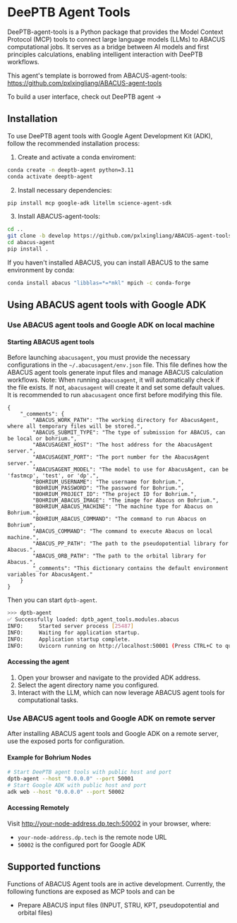 # DeePTB Agent Tools

DeePTB-agent-tools is a Python package that provides the Model Context Protocol (MCP) tools to connect large language models (LLMs) to ABACUS computational jobs. It serves as a bridge between AI models and first principles calculations, enabling intelligent interaction with DeePTB workflows.

This agent's template is borrowed from ABACUS-agent-tools: https://github.com/pxlxingliang/ABACUS-agent-tools

To build a user interface, check out DeePTB agent ->

## Installation
To use DeePTB agent tools with Google Agent Development Kit (ADK), follow the recommended installation process:

1. Create and activate a conda enviroment:
```bash
conda create -n deeptb-agent python=3.11
conda activate deeptb-agent
```
2. Install necessary dependencies:
```bash
pip install mcp google-adk litellm science-agent-sdk
```


3. Install ABACUS-agent-tools:
```bash
cd ..
git clone -b develop https://github.com/pxlxingliang/ABACUS-agent-tools.git
cd abacus-agent
pip install .
```
If you haven't installed ABACUS, you can install ABACUS to the same environment by conda:
```bash
conda install abacus "libblas=*=*mkl" mpich -c conda-forge
```

## Using ABACUS agent tools with Google ADK

### Use ABACUS agent tools and Google ADK on local machine

#### Starting ABACUS agent tools
Before launching `abacusagent`, you must provide the necessary configurations in the `~/.abacusagent/env.json` file. This file defines how the ABACUS agent tools generate input files and manage ABACUS calculation workflows.
Note: When running `abacusagent`, it will automatically check if the file exists. If not, `abacusagent` will create it and set some default values. It is recommended to run `abacusagent` once first before modifying this file.
```
{
    "_comments": {
        "ABACUS_WORK_PATH": "The working directory for AbacusAgent, where all temporary files will be stored.",
        "ABACUS_SUBMIT_TYPE": "The type of submission for ABACUS, can be local or bohrium.",
        "ABACUSAGENT_HOST": "The host address for the AbacusAgent server.",
        "ABACUSAGENT_PORT": "The port number for the AbacusAgent server.",
        "ABACUSAGENT_MODEL": "The model to use for AbacusAgent, can be 'fastmcp', 'test', or 'dp'.",
        "BOHRIUM_USERNAME": "The username for Bohrium.",
        "BOHRIUM_PASSWORD": "The password for Bohrium.",
        "BOHRIUM_PROJECT_ID": "The project ID for Bohrium.",
        "BOHRIUM_ABACUS_IMAGE": "The image for Abacus on Bohrium.",
        "BOHRIUM_ABACUS_MACHINE": "The machine type for Abacus on Bohrium.",
        "BOHRIUM_ABACUS_COMMAND": "The command to run Abacus on Bohrium",
        "ABACUS_COMMAND": "The command to execute Abacus on local machine.",
        "ABACUS_PP_PATH": "The path to the pseudopotential library for Abacus.",
        "ABACUS_ORB_PATH": "The path to the orbital library for Abacus.",
        "_comments": "This dictionary contains the default environment variables for AbacusAgent."
    }
}
```
Then you can start `dptb-agent`.
```bash
>>> dptb-agent
✅ Successfully loaded: dptb_agent_tools.modules.abacus
INFO:     Started server process [25487]
INFO:     Waiting for application startup.
INFO:     Application startup complete.
INFO:     Uvicorn running on http://localhost:50001 (Press CTRL+C to quit)
```
#### Accessing the agent
1. Open your browser and navigate to the provided ADK address.
2. Select the agent directory name you configured.
3. Interact with the LLM, which can now leverage ABACUS agent tools for computational tasks.

### Use ABACUS agent tools and Google ADK on remote server

After installing ABACUS agent tools and Google ADK on a remote server, use the exposed ports for configuration.

#### Example for Bohrium Nodes
```bash
# Start DeePTB agent tools with public host and port
dptb-agent --host "0.0.0.0" --port 50001
# Start Google ADK with public host and port
adk web --host "0.0.0.0" --port 50002
```
#### Accessing Remotely
Visit http://your-node-address.dp.tech:50002 in your browser, where:

- `your-node-address.dp.tech` is the remote node URL
- `50002` is the configured port for Google ADK

## Supported functions
Functions of ABACUS Agent tools are in active development. Currently, the following functions are exposed as 
MCP tools and can be 
- Prepare ABACUS input files (INPUT, STRU, KPT, pseudopotential and orbital files)

